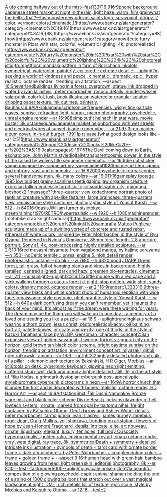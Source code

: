 [A ufo coming halfway out of the mist](https://www.ebank.nz/aiartgenerator?category=A%20ufo%20coming%20halfway%20out%20of%20the%20mist)[--fast](https://www.ebank.nz/aiartgenerator?category=--fast)[1337](https://www.ebank.nz/aiartgenerator?category=1337)[16:9](https://www.ebank.nz/aiartgenerator?category=16%3A9)[16:9](https://www.ebank.nz/aiartgenerator?category=16%3A9)[phone background Japanese street market at night in the rain, light haze, warm, film grain](https://www.ebank.nz/aiartgenerator?category=phone%20background%20Japanese%20street%20market%20at%20night%20in%20the%20rain%2C%20light%20haze%2C%20warm%2C%20film%20grain)[what the hell is that?](https://www.ebank.nz/aiartgenerator?category=what%20the%20hell%20is%20that%3F)[--fast](https://www.ebank.nz/aiartgenerator?category=--fast)[monster](https://www.ebank.nz/aiartgenerator?category=monster)[new orleans saints logo, spraypaint, drippy. 2 color. vermont colors.](https://www.ebank.nz/aiartgenerator?category=new%20orleans%20saints%20logo%2C%20spraypaint%2C%20drippy.%202%20color.%20vermont%20colors.)[cinematic,](https://www.ebank.nz/aiartgenerator?category=cinematic%2C)[9:16](https://www.ebank.nz/aiartgenerator?category=9%3A16)[8K](https://www.ebank.nz/aiartgenerator?category=8K)[now](https://www.ebank.nz/aiartgenerator?category=now)[cute furry monster in Pixar with star, colorful, volumetric lighting, 4k, photorealistic](https://www.ebank.nz/aiartgenerator?category=cute%20furry%20monster%20in%20Pixar%20with%20star%2C%20colorful%2C%20volumetric%20lighting%2C%204k%2C%20photorealistic)[trumpet](https://www.ebank.nz/aiartgenerator?category=trumpet)[floral mandala pattern in form of Rorschach inkblots, symmetrical, watercolor, painterly, centered :: extreme detail :: --uplight](https://www.ebank.nz/aiartgenerator?category=floral%20mandala%20pattern%20in%20form%20of%20Rorschach%20inkblots%2C%20symmetrical%2C%20watercolor%2C%20painterly%2C%20centered%20%3A%3A%20extreme%20detail%20%3A%3A%20--uplight)[I’m seeking a world of kindness and peace , cinematic , dramatic, epic , hyper realistic, octane render , trending on artstation, —aspect 16:9](https://www.ebank.nz/aiartgenerator?category=I%E2%80%99m%20seeking%20a%20world%20of%20kindness%20and%20peace%20%2C%20cinematic%20%2C%20dramatic%2C%20epic%20%2C%20hyper%20realistic%2C%20octane%20render%20%2C%20trending%20on%20artstation%2C%20%E2%80%94aspect%2016%3A9)[neverland](https://www.ebank.nz/aiartgenerator?category=neverland)[buildings living in a forest, overgrown, statue, ink dropped in water by ivan laliashvili, peter mohrbacher, rococo details, hundertwasser, solarpunk, colorful, lush, book illustration watercolor granular splatter dripping paper texture, ink outlines, painterly, Bauhaus](https://www.ebank.nz/aiartgenerator?category=buildings%20living%20in%20a%20forest%2C%20overgrown%2C%20statue%2C%20ink%20dropped%20in%20water%20by%20ivan%20laliashvili%2C%20peter%20mohrbacher%2C%20rococo%20details%2C%20hundertwasser%2C%20solarpunk%2C%20colorful%2C%20lush%2C%20book%20illustration%20watercolor%20granular%20splatter%20dripping%20paper%20texture%2C%20ink%20outlines%2C%20painterly%2C%20Bauhaus)[16:9](https://www.ebank.nz/aiartgenerator?category=16%3A9)[AlAkroka](https://www.ebank.nz/aiartgenerator?category=AlAkroka)[manuscript](https://www.ebank.nz/aiartgenerator?category=manuscript)[sonice frequencies, wispy tiny particle waves, sunrise, refracting light, vibrant, macro photography, psychedelic, unreal engine render --ar 16:9](https://www.ebank.nz/aiartgenerator?category=sonice%20frequencies%2C%20wispy%20tiny%20particle%20waves%2C%20sunrise%2C%20refracting%20light%2C%20vibrant%2C%20macro%20photography%2C%20psychedelic%2C%20unreal%20engine%20render%20--ar%2016%3A9)[88](https://www.ebank.nz/aiartgenerator?category=88)[pimp outfit heihachi in star wars, movie poster, 8k octane](https://www.ebank.nz/aiartgenerator?category=pimp%20outfit%20heihachi%20in%20star%20wars%2C%20movie%20poster%2C%208k%20octane)[square](https://www.ebank.nz/aiartgenerator?category=square)[Japanese market neighborhood with wet streets and electrical wires at sunset, blade runner vibe, —ar 21:9](https://www.ebank.nz/aiartgenerator?category=Japanese%20market%20neighborhood%20with%20wet%20streets%20and%20electrical%20wires%20at%20sunset%2C%20blade%20runner%20vibe%2C%20%E2%80%94ar%2021%3A9)[7:3](https://www.ebank.nz/aiartgenerator?category=7%3A3)[iron maiden album cover, in-n-out burger. 1991 lp release.](https://www.ebank.nz/aiartgenerator?category=iron%20maiden%20album%20cover%2C%20in-n-out%20burger.%201991%20lp%20release.)[what good design looks like --ar 2:5](https://www.ebank.nz/aiartgenerator?category=what%20good%20design%20looks%20like%20--ar%202%3A5)[16:9](https://www.ebank.nz/aiartgenerator?category=16%3A9)[calarts](https://www.ebank.nz/aiartgenerator?category=calarts)[pages](https://www.ebank.nz/aiartgenerator?category=pages)[9:16](https://www.ebank.nz/aiartgenerator?category=9%3A16)[7:5](https://www.ebank.nz/aiartgenerator?category=7%3A5)[The Devil coming down to Earth, eschatology, John Martin style](https://www.ebank.nz/aiartgenerator?category=The%20Devil%20coming%20down%20to%20Earth%2C%20eschatology%2C%20John%20Martin%20style)[digitally](https://www.ebank.nz/aiartgenerator?category=digitally)[transparent](https://www.ebank.nz/aiartgenerator?category=transparent)[cosmic power, in the style of the raised by wolves title sequence, cinematic, --ar 16:9](https://www.ebank.nz/aiartgenerator?category=cosmic%20power%2C%20in%20the%20style%20of%20the%20raised%20by%20wolves%20title%20sequence%2C%20cinematic%2C%20--ar%2016%3A9)[die cut sticker, vegan designer toy, vegan art toy, vegan animal](https://www.ebank.nz/aiartgenerator?category=die%20cut%20sticker%2C%20vegan%20designer%20toy%2C%20vegan%20art%20toy%2C%20vegan%20animal)[1920](https://www.ebank.nz/aiartgenerator?category=1920)[the city of time, space, and entropy, vast and cinemativ --ar 16:9](https://www.ebank.nz/aiartgenerator?category=the%20city%20of%20time%2C%20space%2C%20and%20entropy%2C%20vast%20and%20cinemativ%20--ar%2016%3A9)[2000](https://www.ebank.nz/aiartgenerator?category=2000)[psychedelic retreat center, several handsome men, 4k, many colors —ar 16:9](https://www.ebank.nz/aiartgenerator?category=psychedelic%20retreat%20center%2C%20several%20handsome%20men%2C%204k%2C%20many%20colors%20%E2%80%94ar%2016%3A9)[11:16](https://www.ebank.nz/aiartgenerator?category=11%3A16)[gameplay footage 1995 low budget grainy scanlines teeth gaping jaw organism creature exorcism falling endlessly tarpit spit spirits](https://www.ebank.nz/aiartgenerator?category=gameplay%20footage%201995%20low%20budget%20grainy%20scanlines%20teeth%20gaping%20jaw%20organism%20creature%20exorcism%20falling%20endlessly%20tarpit%20spit%20spirits)[underwater city, goingaga, bioshock](https://www.ebank.nz/aiartgenerator?category=underwater%20city%2C%20goingaga%2C%20bioshock)[2:1](https://www.ebank.nz/aiartgenerator?category=2%3A1)[massage?"](https://www.ebank.nz/aiartgenerator?category=massage%3F%22)[three-quarter view kodachrome portrait photo of reptilian creature with ape-like features, large braincase, three-quarters view, renaissance style costume, photographic style of Yousuf Karsh, --w 512 --h 640](https://www.ebank.nz/aiartgenerator?category=three-quarter%20view%20kodachrome%20portrait%20photo%20of%20reptilian%20creature%20with%20ape-like%20features%2C%20large%20braincase%2C%20three-quarters%20view%2C%20renaissance%20style%20costume%2C%20photographic%20style%20of%20Yousuf%20Karsh%2C%20--w%20512%20--h%20640)[16:9](https://www.ebank.nz/aiartgenerator?category=16%3A9)[oasis,William turner style](https://www.ebank.nz/aiartgenerator?category=oasis%2CWilliam%20turner%20style)[tokyo street/raining/1970/RETRO/hyperrealistic --w 1920 --h 1080](https://www.ebank.nz/aiartgenerator?category=tokyo%20street/raining/1970/RETRO/hyperrealistic%20--w%201920%20--h%201080)[machine](https://www.ebank.nz/aiartgenerator?category=machine)[render.](https://www.ebank.nz/aiartgenerator?category=render.)[motobike crab knight samurai](https://www.ebank.nz/aiartgenerator?category=motobike%20crab%20knight%20samurai)[a Matteo Pugliese sculpture made up of a swirling vortex of concrete and rusted rebar, ethereal off white colors, inspired by Peter Mohrbacher, in the style of Ryu Oyama, Rendered in Nvidia's Omniverse, 85mm focal length, 2.8 aperture, portrait, Sony a1, 4k, post-processing, highly detailed sculpture, --ar 2:3](https://www.ebank.nz/aiartgenerator?category=a%20Matteo%20Pugliese%20sculpture%20made%20up%20of%20a%20swirling%20vortex%20of%20concrete%20and%20rusted%20rebar%2C%20ethereal%20off%20white%20colors%2C%20inspired%20by%20Peter%20Mohrbacher%2C%20in%20the%20style%20of%20Ryu%20Oyama%2C%20Rendered%20in%20Nvidia%27s%20Omniverse%2C%2085mm%20focal%20length%2C%202.8%20aperture%2C%20portrait%2C%20Sony%20a1%2C%204k%2C%20post-processing%2C%20highly%20detailed%20sculpture%2C%20--ar%202%3A3)[10:16](https://www.ebank.nz/aiartgenerator?category=10%3A16)[red musashi miyamoto from vagabond manga, by hajime sorayama —h 350](https://www.ebank.nz/aiartgenerator?category=red%20musashi%20miyamoto%20from%20vagabond%20manga%2C%20by%20hajime%20sorayama%20%E2%80%94h%20350)[--hd](https://www.ebank.nz/aiartgenerator?category=--hd)[Celtic temple :: unreal engine 5, high detail render, photorealistic, octane --no blur --w 7680 --h 4320](https://www.ebank.nz/aiartgenerator?category=Celtic%20temple%20%3A%3A%20unreal%20engine%205%2C%20high%20detail%20render%2C%20photorealistic%2C%20octane%20--no%20blur%20--w%207680%20--h%204320)[moody DARK Green forest, tall grass, full of hanging plants and vines in background, highly detailed, centred aligned, dark and hazy, greenten bio-tentacles, cinematic --ar 2:1 --no sunlight](https://www.ebank.nz/aiartgenerator?category=moody%20DARK%20Green%20forest%2C%20tall%20grass%2C%20full%20of%20hanging%20plants%20and%20vines%20in%20background%2C%20highly%20detailed%2C%20centred%20aligned%2C%20dark%20and%20hazy%2C%20greenten%20bio-tentacles%2C%20cinematic%20--ar%202%3A1%20--no%20sunlight)[--uplight](https://www.ebank.nz/aiartgenerator?category=--uplight)[2:3](https://www.ebank.nz/aiartgenerator?category=2%3A3)[16:12](https://www.ebank.nz/aiartgenerator?category=16%3A12)[a little mouse with a red cape and a stick walking through a cactus forest at night, stop motion, wide shot, sandy colors, dreamy mood, octance render, --ar 2:1](https://www.ebank.nz/aiartgenerator?category=a%20little%20mouse%20with%20a%20red%20cape%20and%20a%20stick%20walking%20through%20a%20cactus%20forest%20at%20night%2C%20stop%20motion%2C%20wide%20shot%2C%20sandy%20colors%2C%20dreamy%20mood%2C%20octance%20render%2C%20--ar%202%3A1)[16:9](https://www.ebank.nz/aiartgenerator?category=16%3A9)[render::1.3333](https://www.ebank.nz/aiartgenerator?category=render%3A%3A1.3333)[16:9](https://www.ebank.nz/aiartgenerator?category=16%3A9)[three-quarter view black and white portrait photo of humanoid reptilian with wide face, renaissance style costume, photographic style of Yousuf Karsh, --w 512 --h 640](https://www.ebank.nz/aiartgenerator?category=three-quarter%20view%20black%20and%20white%20portrait%20photo%20of%20humanoid%20reptilian%20with%20wide%20face%2C%20renaissance%20style%20costume%2C%20photographic%20style%20of%20Yousuf%20Karsh%2C%20--w%20512%20--h%20640)[a dark confusing dream you can't remember, yet it haunts the back of your mind. It's almost as if the dream were there waiting for years. The dream may be the thing you will wake up to one day :: a memory of a loved one treating you like a puzzle --ar 16:9 --uplight](https://www.ebank.nz/aiartgenerator?category=a%20dark%20confusing%20dream%20you%20can%27t%20remember%2C%20yet%20it%20haunts%20the%20back%20of%20your%20mind.%20It%27s%20almost%20as%20if%20the%20dream%20were%20there%20waiting%20for%20years.%20The%20dream%20may%20be%20the%20thing%20you%20will%20wake%20up%20to%20one%20day%20%3A%3A%20a%20memory%20of%20a%20loved%20one%20treating%20you%20like%20a%20puzzle%20--ar%2016%3A9%20--uplight)[trending](https://www.ebank.nz/aiartgenerator?category=trending)[klaus schwab wearing a thorn crown, jesus christ,  photorealistic](https://www.ebank.nz/aiartgenerator?category=klaus%20schwab%20wearing%20a%20thorn%20crown%2C%20jesus%20christ%2C%20%20photorealistic)[pikachu, oil painting, portrait, palette knives, intricate complexity, rule of thirds, in the style of Kazuki Tanahashi, face by WLOP, Genzoman, character concept](https://www.ebank.nz/aiartgenerator?category=pikachu%2C%20oil%20painting%2C%20portrait%2C%20palette%20knives%2C%20intricate%20complexity%2C%20rule%20of%20thirds%2C%20in%20the%20style%20of%20Kazuki%20Tanahashi%2C%20face%20by%20WLOP%2C%20Genzoman%2C%20character%20concept)[2:3](https://www.ebank.nz/aiartgenerator?category=2%3A3)[an expansive view of golden savannah, towering fortress ziggurat city on the horizon, gold brown tan black color scheme, bright daytime sunrise on the horizon, trending on artstation, environment concept art, miyazaki, gihbli, greg rutkowski, amano --ar 16:9 --uplight](https://www.ebank.nz/aiartgenerator?category=an%20expansive%20view%20of%20golden%20savannah%2C%20towering%20fortress%20ziggurat%20city%20on%20the%20horizon%2C%20gold%20brown%20tan%20black%20color%20scheme%2C%20bright%20daytime%20sunrise%20on%20the%20horizon%2C%20trending%20on%20artstation%2C%20environment%20concept%20art%2C%20miyazaki%2C%20gihbli%2C%20greg%20rutkowski%2C%20amano%20--ar%2016%3A9%20--uplight)[3:2](https://www.ebank.nz/aiartgenerator?category=3%3A2)[highly detailed photograph, 4k, of a pillar : : demonic architecture by Beksinkski, H R Giger, Mœbius --ar 9:16](https://www.ebank.nz/aiartgenerator?category=highly%20detailed%20photograph%2C%204k%2C%20of%20a%20pillar%20%3A%20%3A%20demonic%20architecture%20by%20Beksinkski%2C%20H%20R%20Giger%2C%20M%C5%93bius%20--ar%209%3A16)[tools on desk, cyberpunk keyboard, glowing neon light emitting, cluttered shop, wet, dark and moody, highly detailed, still life, in the art style of Filip Hodas, a grimdark dystopian cyberpunk post-apocalyptic style](https://www.ebank.nz/aiartgenerator?category=tools%20on%20desk%2C%20cyberpunk%20keyboard%2C%20glowing%20neon%20light%20emitting%2C%20cluttered%20shop%2C%20wet%2C%20dark%20and%20moody%2C%20highly%20detailed%2C%20still%20life%2C%20in%20the%20art%20style%20of%20Filip%20Hodas%2C%20a%20grimdark%20dystopian%20cyberpunk%20post-apocalyptic%20style)[blur](https://www.ebank.nz/aiartgenerator?category=blur)[ornate cyberpunk pictograms in neon --ar 16:9](https://www.ebank.nz/aiartgenerator?category=ornate%20cyberpunk%20pictograms%20in%20neon%20--ar%2016%3A9)[A horror church that is under the first and is decorated with bones, realistic, octane render, HD, Horror Art, —aspect 16:9](https://www.ebank.nz/aiartgenerator?category=A%20horror%20church%20that%20is%20under%20the%20first%20and%20is%20decorated%20with%20bones%2C%20realistic%2C%20octane%20render%2C%20HD%2C%20Horror%20Art%2C%20%E2%80%94aspect%2016%3A9)[Artstation](https://www.ebank.nz/aiartgenerator?category=Artstation)[Shot](https://www.ebank.nz/aiartgenerator?category=Shot)[「all:Dashi Namdakov,Bronze ware,mist and black  color scheme,Divine Beast」](https://www.ebank.nz/aiartgenerator?category=%E3%80%8Call%3ADashi%20Namdakov%2CBronze%20ware%2Cmist%20and%20black%20%20color%20scheme%2CDivine%20Beast%E3%80%8D)[](https://www.ebank.nz/aiartgenerator?category=)[beksinski](https://www.ebank.nz/aiartgenerator?category=beksinski)[lawndry of hell , lowtech system , ornate , carved from opal by tsutomu nihei, freight container, by Katsuhiro Otomo, Geof darrow and Ashley Wood, details, peter mohrbacher, tarmo juhola, ivan laliashvili, james gurney, moebius, roger dean, Craig Mullins, yoji shinkawa, trending on artstation, flowers of hope by Jean-Honoré Fragonard, details, intricate, elite, art nouveau, ornate, liquid wax, elegant, luxury, tentacles, full body CGsociety, hypermaximalist, golden ratio, environmental key art, sharp octane render, vray ,weta digital, ray trace, 8k, symmetrical](https://www.ebank.nz/aiartgenerator?category=lawndry%20of%20hell%20%2C%20lowtech%20system%20%2C%20ornate%20%2C%20carved%20from%20opal%20by%20tsutomu%20nihei%2C%20freight%20container%2C%20by%20Katsuhiro%20Otomo%2C%20Geof%20darrow%20and%20Ashley%20Wood%2C%20details%2C%20peter%20mohrbacher%2C%20tarmo%20juhola%2C%20ivan%20laliashvili%2C%20james%20gurney%2C%20moebius%2C%20roger%20dean%2C%20Craig%20Mullins%2C%20yoji%20shinkawa%2C%20trending%20on%20artstation%2C%20flowers%20of%20hope%20by%20Jean-Honor%C3%A9%20Fragonard%2C%20details%2C%20intricate%2C%20elite%2C%20art%20nouveau%2C%20ornate%2C%20liquid%20wax%2C%20elegant%2C%20luxury%2C%20tentacles%2C%20full%20body%20CGsociety%2C%20hypermaximalist%2C%20golden%20ratio%2C%20environmental%20key%20art%2C%20sharp%20octane%20render%2C%20vray%20%2Cweta%20digital%2C%20ray%20trace%2C%208k%2C%20symmetrical)[Death + symmetry + detailed intricate ink illustration + symbols of death + tarot card with ornate border frame + dark atmosphere + by Peter Mohrbacher + complementing colors + frame + golden frame + --aspect 9:16](https://www.ebank.nz/aiartgenerator?category=Death%20%2B%20symmetry%20%2B%20detailed%20intricate%20ink%20illustration%20%2B%20symbols%20of%20death%20%2B%20tarot%20card%20with%20ornate%20border%20frame%20%2B%20dark%20atmosphere%20%2B%20by%20Peter%20Mohrbacher%20%2B%20complementing%20colors%20%2B%20frame%20%2B%20golden%20frame%20%2B%20--aspect%209%3A16)[::](https://www.ebank.nz/aiartgenerator?category=%3A%3A)[human head with green hair, bamboo leaves growing from head, light green skin, editorial photography, 8k --ar 8:10   --test](https://www.ebank.nz/aiartgenerator?category=human%20head%20with%20green%20hair%2C%20bamboo%20leaves%20growing%20from%20head%2C%20light%20green%20skin%2C%20editorial%20photography%2C%208k%20--ar%208%3A10%20%20%20--test)[--fast](https://www.ebank.nz/aiartgenerator?category=--fast)[render](https://www.ebank.nz/aiartgenerator?category=render)[5000](https://www.ebank.nz/aiartgenerator?category=5000)[--uplight](https://www.ebank.nz/aiartgenerator?category=--uplight)[grayscale noise glitch](https://www.ebank.nz/aiartgenerator?category=grayscale%20noise%20glitch)[1:1](https://www.ebank.nz/aiartgenerator?category=1%3A1)[a beautiful composition of a glowing psychedelic spirit animal shaman holding the end of a string of 1000 glowing balloons that stretch out over a vast magical landscape at night, DMT,  rich details full of texture, epic scale, style by Mœbius and Katsuhiro Otomo —ar 12:16 —test](https://www.ebank.nz/aiartgenerator?category=a%20beautiful%20composition%20of%20a%20glowing%20psychedelic%20spirit%20animal%20shaman%20holding%20the%20end%20of%20a%20string%20of%201000%20glowing%20balloons%20that%20stretch%20out%20over%20a%20vast%20magical%20landscape%20at%20night%2C%20DMT%2C%20%20rich%20details%20full%20of%20texture%2C%20epic%20scale%2C%20style%20by%20M%C5%93bius%20and%20Katsuhiro%20Otomo%20%E2%80%94ar%2012%3A16%20%E2%80%94test)[::2](https://www.ebank.nz/aiartgenerator?category=%3A%3A2)